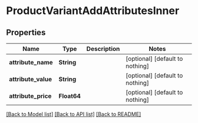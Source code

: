 # ProductVariantAddAttributesInner


## Properties
Name | Type | Description | Notes
------------ | ------------- | ------------- | -------------
**attribute_name** | **String** |  | [optional] [default to nothing]
**attribute_value** | **String** |  | [optional] [default to nothing]
**attribute_price** | **Float64** |  | [optional] [default to nothing]


[[Back to Model list]](../README.md#models) [[Back to API list]](../README.md#api-endpoints) [[Back to README]](../README.md)



